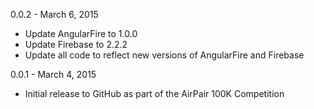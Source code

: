 0.0.2 - March 6, 2015

* Update AngularFire to 1.0.0
* Update Firebase to 2.2.2
* Update all code to reflect new versions of AngularFire and Firebase

0.0.1 - March 4, 2015

* Initial release to GitHub as part of the AirPair 100K Competition
